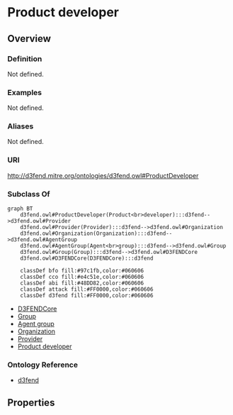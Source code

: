# Product developer

## Overview

### Definition
Not defined.

### Examples
Not defined.

### Aliases
Not defined.

### URI
http://d3fend.mitre.org/ontologies/d3fend.owl#ProductDeveloper

### Subclass Of
```mermaid
graph BT
    d3fend.owl#ProductDeveloper(Product<br>developer):::d3fend-->d3fend.owl#Provider
    d3fend.owl#Provider(Provider):::d3fend-->d3fend.owl#Organization
    d3fend.owl#Organization(Organization):::d3fend-->d3fend.owl#AgentGroup
    d3fend.owl#AgentGroup(Agent<br>group):::d3fend-->d3fend.owl#Group
    d3fend.owl#Group(Group):::d3fend-->d3fend.owl#D3FENDCore
    d3fend.owl#D3FENDCore(D3FENDCore):::d3fend
    
    classDef bfo fill:#97c1fb,color:#060606
    classDef cco fill:#e4c51e,color:#060606
    classDef abi fill:#48DD82,color:#060606
    classDef attack fill:#FF0000,color:#060606
    classDef d3fend fill:#FF0000,color:#060606
```

- [D3FENDCore](/docs/ontology/reference/model/D3FENDCore/D3FENDCore.md)
- [Group](/docs/ontology/reference/model/D3FENDCore/Group/Group.md)
- [Agent group](/docs/ontology/reference/model/D3FENDCore/Group/Agent%20group/Agent%20group.md)
- [Organization](/docs/ontology/reference/model/D3FENDCore/Group/Agent%20group/Organization/Organization.md)
- [Provider](/docs/ontology/reference/model/D3FENDCore/Group/Agent%20group/Organization/Provider/Provider.md)
- [Product developer](/docs/ontology/reference/model/D3FENDCore/Group/Agent%20group/Organization/Provider/Product%20developer/Product%20developer.md)


### Ontology Reference
- [d3fend](http://d3fend.mitre.org/ontologies/d3fend.owl#)

## Properties
